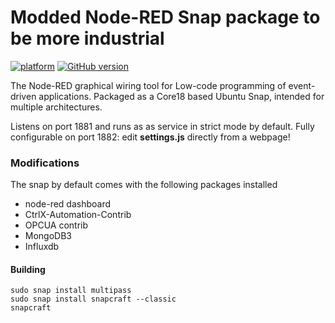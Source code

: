 # Modded Node-RED Snap package to be  more industrial

[![platform](https://img.shields.io/badge/platform-Node--RED-red)](https://nodered.org)
[![GitHub version](https://badge.fury.io/gh/node-red%2Fnode-red.svg)](https://badge.fury.io/gh/node-red%2Fnode-red)

The Node-RED graphical wiring tool for Low-code programming of event-driven applications.
Packaged as a Core18 based Ubuntu Snap, intended for multiple architectures.

Listens on port 1881 and runs as as service in strict mode by default.
Fully configurable on port 1882: edit **settings.js** directly from a webpage!

### Modifications

The snap by default comes with the following packages installed

 - node-red dashboard
 - CtrlX-Automation-Contrib
 - OPCUA contrib
 - MongoDB3
 - Influxdb 





#### Building
   
    sudo snap install multipass
    sudo snap install snapcraft --classic
    snapcraft
    
